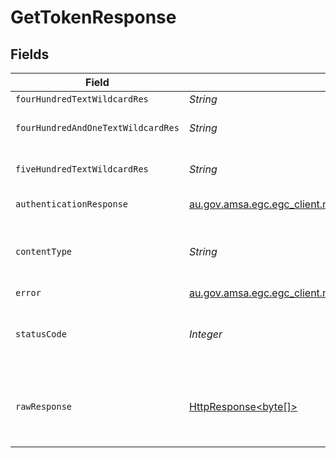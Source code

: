 # GetTokenResponse


## Fields

| Field                                                                                                                    | Type                                                                                                                     | Required                                                                                                                 | Description                                                                                                              |
| ------------------------------------------------------------------------------------------------------------------------ | ------------------------------------------------------------------------------------------------------------------------ | ------------------------------------------------------------------------------------------------------------------------ | ------------------------------------------------------------------------------------------------------------------------ |
| `fourHundredTextWildcardRes`                                                                                             | *String*                                                                                                                 | :heavy_minus_sign:                                                                                                       | Bad request                                                                                                              |
| `fourHundredAndOneTextWildcardRes`                                                                                       | *String*                                                                                                                 | :heavy_minus_sign:                                                                                                       | Unauthorized (must authenticate)                                                                                         |
| `fiveHundredTextWildcardRes`                                                                                             | *String*                                                                                                                 | :heavy_minus_sign:                                                                                                       | Unexpected error on the server                                                                                           |
| `authenticationResponse`                                                                                                 | [au.gov.amsa.egc.egc_client.models.shared.AuthenticationResponse](../../models/shared/AuthenticationResponse.md)         | :heavy_minus_sign:                                                                                                       | token and expiry time                                                                                                    |
| `contentType`                                                                                                            | *String*                                                                                                                 | :heavy_check_mark:                                                                                                       | HTTP response content type for this operation                                                                            |
| `error`                                                                                                                  | [au.gov.amsa.egc.egc_client.models.shared.Error](../../models/shared/Error.md)                                           | :heavy_minus_sign:                                                                                                       | Bad request                                                                                                              |
| `statusCode`                                                                                                             | *Integer*                                                                                                                | :heavy_check_mark:                                                                                                       | HTTP response status code for this operation                                                                             |
| `rawResponse`                                                                                                            | [HttpResponse<byte[]>](https://docs.oracle.com/en/java/javase/11/docs/api/java.net.http/java/net/http/HttpResponse.html) | :heavy_minus_sign:                                                                                                       | Raw HTTP response; suitable for custom response parsing                                                                  |